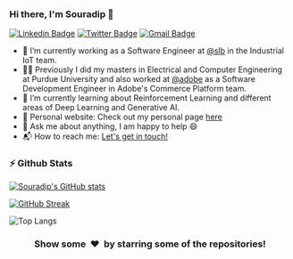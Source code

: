 ### Hi there, I'm Souradip 👋

<!--
**souradipp76/souradipp76** is a ✨ _special_ ✨ repository because its `README.md` (this file) appears on your GitHub profile.

Here are some ideas to get you started:

- 🔭 I’m currently working on ...
- 🌱 I’m currently learning ...
- 👯 I’m looking to collaborate on ...
- 🤔 I’m looking for help with ...
- 💬 Ask me about ...
- 📫 How to reach me: ...
- 😄 Pronouns: ...
- ⚡ Fun fact: ...
-->

[![Linkedin Badge](https://img.shields.io/badge/souradip--pal-blue?style=flat-square&logo=Linkedin&logoColor=white&link=https://www.linkedin.com/in/souradip-pal/)](https://www.linkedin.com/in/souradip-pal/)
[![Twitter Badge](https://img.shields.io/badge/-@souradip_pal96-1ca0f1?style=flat-square&labelColor=1ca0f1&logo=twitter&logoColor=white&link=https://twitter.com/souradip_pal96)](https://twitter.com/souradip_pal96)
[![Gmail Badge](https://img.shields.io/badge/-souradip.iitg@gmail.com-c14438?style=flat-square&logo=Gmail&logoColor=white&link=mailto:souradip.iitg@gmail.com)](mailto:souradip.iitg@gmail.com) 


- 🔭 I’m currently working as a Software Engineer at [@slb](https://github.com/Schlumberger) in the Industrial IoT team.
- 👨‍💻 Previously I did my masters in Electrical and Computer Engineering at Purdue University and also worked at [@adobe](https://github.com/adobe) as a Software Development Engineer in Adobe's Commerce Platform team.
- 🌱 I’m currently learning about Reinforcement Learning and different areas of Deep Learning and Generative AI.
- 🎯 Personal website: Check out my personal page [here](https://souradipp76.github.io/)
- 💬 Ask me about anything, I am happy to help :smile:
- 📬 How to reach me: [Let's get in touch!][linkedin]


### :zap: Github Stats

[![Souradip's GitHub stats](https://github-readme-stats-sigma-five.vercel.app/api?username=souradipp76&show_icons=true&hi&theme=dark&count_private=true&include_all_commits=true)](https://github.com/anuraghazra/github-readme-stats)

[![GitHub Streak](https://streak-stats.demolab.com/?user=souradipp76&theme=dark)](https://git.io/streak-stats)

![Top Langs](https://github-readme-stats.vercel.app/api/top-langs/?username=souradipp76&theme=dark&layout=compact&hide=Euphoria)


<div align="center">
<h3 align="center">Show some &nbsp;❤️&nbsp; by starring some of the repositories!</h3>

<!--[website]: -->
[linkedin]: https://www.linkedin.com/in/souradip-pal
